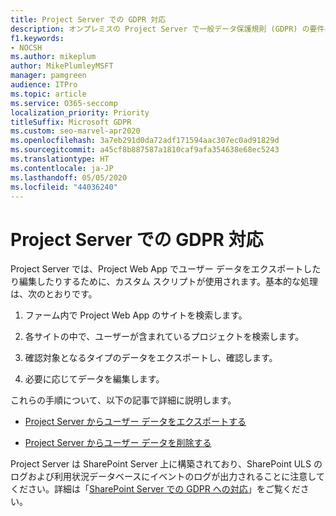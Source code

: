 ```yaml
---
title: Project Server での GDPR 対応
description: オンプレミスの Project Server で一般データ保護規則 (GDPR) の要件に対応する方法について説明します。
f1.keywords:
- NOCSH
ms.author: mikeplum
author: MikePlumleyMSFT
manager: pamgreen
audience: ITPro
ms.topic: article
ms.service: O365-seccomp
localization_priority: Priority
titleSuffix: Microsoft GDPR
ms.custom: seo-marvel-apr2020
ms.openlocfilehash: 3a7eb291d0da72adf171594aac307ec0ad91829d
ms.sourcegitcommit: a45cf8b887587a1810caf9afa354638e68ec5243
ms.translationtype: HT
ms.contentlocale: ja-JP
ms.lasthandoff: 05/05/2020
ms.locfileid: "44036240"
---
```

# <a name="gdpr-for-project-server"></a>Project Server での GDPR 対応

Project Server では、Project Web App でユーザー データをエクスポートしたり編集したりするために、カスタム スクリプトが使用されます。基本的な処理は、次のとおりです。

1.  ファーム内で Project Web App のサイトを検索します。

2.  各サイトの中で、ユーザーが含まれているプロジェクトを検索します。

3.  確認対象となるタイプのデータをエクスポートし、確認します。

4.  必要に応じてデータを編集します。

これらの手順について、以下の記事で詳細に説明します。

- [Project Server からユーザー データをエクスポートする](/Project/export-user-data-from-project-server?toc=/Office365/Enterprise/toc.json)

- [Project Server からユーザー データを削除する](/Project/delete-user-data-from-project-server?toc=/Office365/Enterprise/toc.json)


Project Server は SharePoint Server 上に構築されており、SharePoint ULS のログおよび利用状況データベースにイベントのログが出力されることに注意してください。詳細は「[SharePoint Server での GDPR への対応](gdpr-for-sharepoint-server.md)」をご覧ください。
